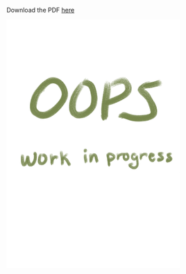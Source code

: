 <object data="KristineZheng.pdf" type="application/pdf" height="842 px" width ="850 px">
  <p>Download the PDF <a href="media/KristineZheng.pdf">here</a></p>
  <img src="oops.png" alt="PDF not found" width="400px">
</object>